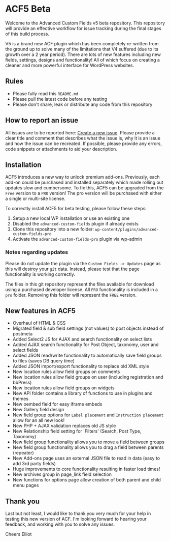 ACF5 Beta
=========

Welcome to the Advanced Custom Fields v5 beta repository. This repository will provide an effective workflow for issue tracking during the final stages of this build process.

V5 is a brand new ACF plugin which has been completely re-written from the ground up to solve many of the limitations that V4 suffered (due to its growth over a 2 year period). There are lots of new features including new fields, settings, designs and functionality! All of which focus on creating a cleaner and more powerful interface for WordPress websites.

Rules
-----
* Please fully read this `README.md`
* Please pull the latest code before any testing
* Please don't share, leak or distribute any code from this repository

How to report an issue
----------------------

All issues are to be reported here: [Create a new issue](https://github.com/elliotcondon/acf5-beta/issues/). Please provide a clear title and comment that describes what the issue is, why it is an issue and how the issue can be recreated. If possible, please provide any errors, code snippets or attachments to aid your description.

Installation
------------

ACF5 introduces a new way to unlock premium add-ons. Previously, each add-on could be purchased and installed separately which made rolling out updates slow and cumbersome. To fix this, ACF5 can be upgraded from the `Free` version to a `PRO` version! The pro version will be purchased with either a single or multi-site license. 

To correctly install ACF5 for beta testing, please follow these steps:

1. Setup a new local WP installation or use an existing one
2. Disabled the `advanced-custom-fields` plugin if already exists
3. Clone this repository into a new folder: `wp-content/plugins/advanced-custom-fields-pro`
4. Activate the `advanced-custom-fields-pro` plugin via wp-admin

### Notes regarding updates

Please do not update the plugin via the `Custom Fields -> Updates` page as this will destroy your `git` data. Instead, please test that the page functionality is working correctly.

The files in this git repository represent the files available for download using a purchased developer license. All `PRO` functionality is included in a `pro` folder. Removing this folder will represent the `FREE` version.

New features in ACF5
--------------------

* Overhaul of HTML & CSS
* Migrated field & sub field settings (not values) to post objects instead of postmeta
* Added Select2 JS for AJAX and search functionality on select lists
* Added AJAX search functionality for Post Object, taxonomy, user and select fields
* Added JSON read/write functionality to automatically save field groups to files (saves DB query time)
* Added JSON import/export functionality to replace old XML style
* New location rules allow field groups on comments
* New location rules allow field groups on user (including registration and bbPress)
* New location rules allow field groups on widgets
* New API folder contains a library of functions to use in plugins and themes
* New oembed field for easy iframe embeds
* New Gallery field design
* New field group options for `Label placement` and `Instruction placement` allow for an all new look!
* New PHP + AJAX validation replaces old JS style
* New Relationship field setting for 'Filters' (Search, Post Type, Taxonomy)
* New field group functionality allows you to move a field between groups
* New field group functionality allows you to drag a field between parents (repeater)
* New Add-ons page uses an external JSON file to read in data (easy to add 3rd party fields)
* Huge improvements to core functionality resulting in faster load times!
* New archives group in page_link field selection
* New functions for options page allow creation of both parent and child menu pages

Thank you
---------

Last but not least, I would like to thank you very much for your help in testing this new version of ACF. I'm looking forward to hearing your feedback, and working with you to solve any issues.

Cheers
Elliot
